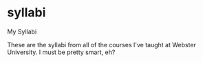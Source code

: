 # syllabi
My Syllabi

These are the syllabi from all of the courses I've taught at Webster University.  I must be pretty smart, eh?

